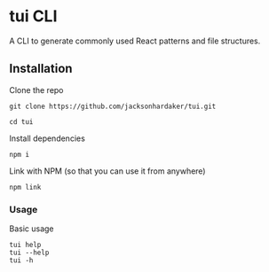 # tui CLI

A CLI to generate commonly used React patterns and file structures.

## Installation

Clone the repo

```
git clone https://github.com/jacksonhardaker/tui.git

cd tui

```

Install dependencies
```
npm i
```

Link with NPM (so that you can use it from anywhere)
```
npm link
```

### Usage

Basic usage
```
tui help
tui --help
tui -h
```

